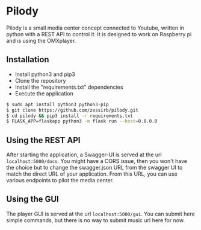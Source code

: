 # Pilody
Pilody is a small media center concept connected to Youtube, written in python with a REST API to control it. 
It is designed to work on Raspberry pi and is using the OMXplayer.  

## Installation
* Install python3 and pip3
* Clone the repository
* Install the "requirements.txt" dependencies
* Execute the application
```bash
$ sudo apt install python3 python3-pip
$ git clone https://github.com/zessirb/pilody.git
$ cd pilody && pip3 install -r requirements.txt
$ FLASK_APP=flaskapp python3 -m flask run --host=0.0.0.0
```

## Using the REST API
After starting the application, a Swagger-UI is served at the url `localhost:5000/docs`. 
You might have a CORS issue, then you won't have the choice but to change the swagger.json URL from the swagger UI 
to match the direct URL of your application. From this URL, you can use various endpoints to pilot the media center.

## Using the GUI
The player GUI is served at the url `localhost:5000/gui`. You can submit here simple commands, but 
there is no way to submit music url here for now.
